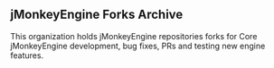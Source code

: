 ## jMonkeyEngine Forks Archive

This organization holds jMonkeyEngine repositories forks for Core jMonkeyEngine development, bug fixes, PRs and testing new engine features.

